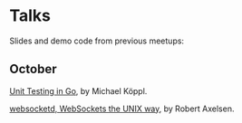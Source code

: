 # Talks

Slides and demo code from previous meetups:

## October

[Unit Testing in Go](https://github.com/viennago/viennago/tree/master/talks/2017_October/Unit_Testing_in_Go), by Michael Köppl.

[websocketd, WebSockets the UNIX way](https://github.com/viennago/viennago/tree/master/talks/2017_October/websocketd), by Robert Axelsen.
